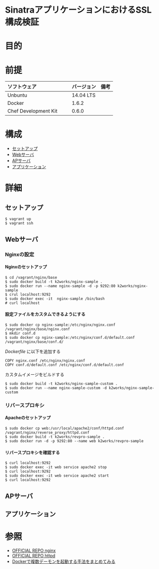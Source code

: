SinatraアプリケーションにおけるSSL構成検証
===
# 目的
# 前提
| ソフトウェア     | バージョン    | 備考         |
|:---------------|:-------------|:------------|
| Unbuntu   　　　|14.04 LTS     |             |
| Docker         |1.6.2         |             |
| Chef Development Kit　　| 0.6.0    |             |


# 構成
+ [セットアップ](#0)
+ [Webサーバ](#1)
+ [APサーバ](#2)
+ [アプリケーション](#3)

# 詳細
## <a name="0">セットアップ</a>

    $ vagrant up
    $ vagrant ssh

## <a name="1">Webサーバ</a>
### Nginxの設定
#### Nginxのセットアップ

    $ cd /vagrant/nginx/base
    $ sudo docker build -t k2works/nginx-sample .
    $ sudo docker run --name nginx-sample -d -p 9292:80 k2works/nginx-sample
    $ crul localhost:9292
    $ sudo docker exec -it  nginx-sample /bin/bash
    # curl localhost

#### 設定ファイルをカスタムできるようにする

    $ sudo docker cp nginx-sample:/etc/nginx/nginx.conf /vagrant/nginx/base/nginx.conf
    $ mkdir conf.d
    $ sudo docker cp nginx-sample:/etc/nginx/conf.d/default.conf /vagrant/nginx/base/conf.d/

_Dockerfile_ に以下を追加する

    COPY nginx.conf /etc/nginx/nginx.conf
    COPY conf.d/default.conf /etc/nginx/conf.d/default.conf

カスタムイメージをビルドする

    $ sudo docker build -t k2works/nginx-sample-custom .
    $ sudo docker run --name nginx-sample-custom -d k2works/nginx-sample-custom

### リバースプロキシ
#### Apacheのセットアップ

    $ sudo docker cp web:/usr/local/apache2/conf/httpd.conf /vagrant/nginx/reverse_proxy/httpd.conf
    $ sudo docker build -t k2works/revpro-sample .
    $ sudo docker run -d -p 9292:80 --name web k2works/revpro-sample

#### リバースプロキシを確認する

    $ curl localhost:9292
    $ sudo docker exec -it web service apache2 stop
    $ curl localhost:9292
    $ sudo docker exec -it web service apache2 start
    $ curl localhost:9292

## <a name="2">APサーバ</a>
## <a name="3">アプリケーション</a>

# 参照
+ [OFFICIAL REPO nginx](https://registry.hub.docker.com/_/nginx)
+ [OFFICIAL REPO httpd](https://registry.hub.docker.com/_/httpd/)
+ [Dockerで複数デーモンを起動する手法をまとめてみる](https://www.hilotech.jp/blog/it/290)
